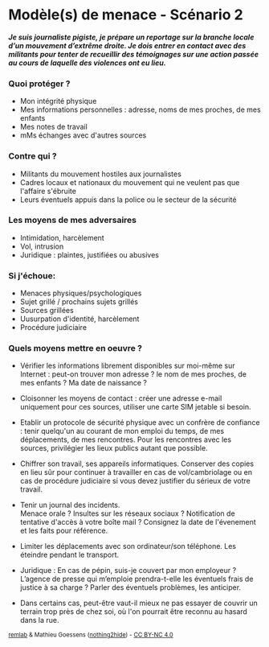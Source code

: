 # Modèle(s) de menace - Scénario 2

***Je suis journaliste pigiste, je prépare un reportage sur la branche locale d’un mouvement d’extrême droite. Je dois entrer en contact avec des militants pour tenter de recueillir des témoignages sur une action passée au cours de laquelle des violences ont eu lieu.***

### Quoi protéger ?
- Mon intégrité physique
- Mes informations personnelles : adresse, noms de mes proches, de mes enfants
- Mes notes de travail
- mMs échanges avec d'autres sources

### Contre qui ?
- Militants du mouvement hostiles aux journalistes
- Cadres locaux et nationaux du mouvement qui ne veulent pas que l'affaire s'ébruite
- Leurs éventuels appuis dans la police ou le secteur de la sécurité

### Les moyens de mes adversaires
- Intimidation, harcèlement
- Vol, intrusion
- Juridique : plaintes, justifiées ou abusives

### Si j'échoue:
- Menaces physiques/psychologiques
- Sujet grillé / prochains sujets grillés
- Sources grillées
- Uusurpation d'identité, harcèlement
- Procédure judiciaire

### Quels moyens mettre en oeuvre ?
- Vérifier les informations librement disponibles sur moi-même sur Internet : peut-on trouver mon adresse ? le nom de mes proches, de mes enfants ? Ma date de naissance ?

- Cloisonner les moyens de contact : créer une adresse e-mail uniquement pour ces sources, utiliser une carte SIM jetable si besoin.

- Etablir un protocole de sécurité physique avec un confrère de confiance : tenir quelqu'un au courant de mon emploi du temps, de mes déplacements, de mes rencontres. Pour les rencontres avec les sources, privilégier les lieux publics autant que possible.

- Chiffrer son travail, ses appareils informatiques. Conserver des copies en lieu sûr pour continuer à travailler en cas de vol/cambriolage ou en cas de procédure judiciaire si vous devez justifier du sérieux de votre travail.

- Tenir un journal des incidents.
<br>Menace orale ? Insultes sur les réseaux sociaux ? Notification de tentative d'accès à votre boîte mail ? Consignez la date de l'évenement et les faits pour référence.

- Limiter les déplacements avec son ordinateur/son téléphone. Les éteindre pendant le transport.

- Juridique : En cas de pépin, suis-je couvert par mon employeur ? L’agence de presse qui m’emploie prendra-t-elle les éventuels frais de justice à sa charge ? Parler des éventuels problèmes, les anticiper.

- Dans certains cas, peut-être vaut-il mieux ne pas essayer de couvrir un terrain trop près de chez soi, où l'on pourrait être reconnu au hasard dans la rue.

<p><small><a href="https://r3mlab.github.io">remlab</a> & Mathieu Goessens (<a href="https://nothing2hide.org">nothing2hide</a>) - <a href="https://creativecommons.org/licenses/by-nc/4.0/">CC BY-NC 4.0</a></small></p>
